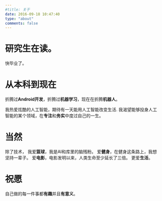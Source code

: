 ```yaml
---
#title: 关于
date: 2016-09-18 10:47:40
type: "about"
comments: false
---
```



# 研究生在读。
快毕业了。

# 从本科到现在
折腾过**Android开发**，折腾过**机器学习**，现在在折腾**机器人**。

我热爱炫酷的人工智能，期待有一天能用人工智能改变生活.
我渴望能够投身人工智能的某个领域，在**专注**和**务实**中度过自己的一生。


# 当然
除了技术，
我爱**篮球**，我是AI和库里的脑残粉。
爱**健身**，在健身这条路上，我想坚持一辈子。
爱**电影**，电影发明以来，人类生命至少延长了三倍。
更爱**生活**。


# 祝愿
自己做的每一件事都**有趣**并且**有意义**。
